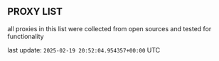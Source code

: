 ## PROXY LIST

all proxies in this list were collected from open sources and tested for functionality

last update: `2025-02-19 20:52:04.954357+00:00` UTC